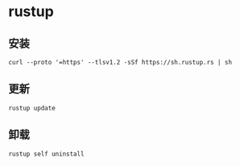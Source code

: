 # rustup

## 安装
```
curl --proto '=https' --tlsv1.2 -sSf https://sh.rustup.rs | sh

```
## 更新
```
rustup update
```

## 卸载
```
rustup self uninstall
```

